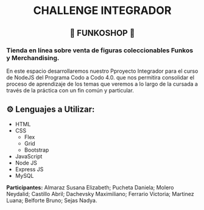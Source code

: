 # <center>CHALLENGE INTEGRADOR</center>
## <center>🚀 FUNKOSHOP 🚀</center>

### Tienda en línea sobre venta de figuras coleccionables Funkos y Merchandising.

En este espacio desarrollaremos nuestro Pproyecto Integrador para el curso de NodeJS del Programa Codo a Codo 4.0. que nos permitira consolidar el proceso de aprendizaje de los temas que veremos a lo largo de la cursada a través de la práctica con un fin común y particular.

## ⚙️ Lenguajes a Utilizar:

- HTML
- CSS
    - Flex
    - Grid
    - Bootstrap
- JavaScript
- Node JS
- Express JS
- MySQL

__Participantes:__ Almaraz Susana Elizabeth; Pucheta Daniela; Molero Neydalid; Castillo Abril; Dachevsky Maximiliano; Ferrario Victoria; Martinez Luana; Belforte Bruno; Sejas Nadya.